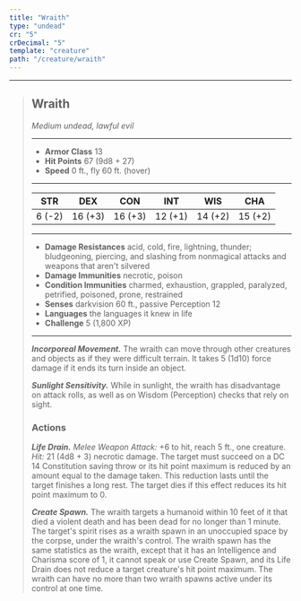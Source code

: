 ```yaml
---
title: "Wraith"
type: "undead"
cr: "5"
crDecimal: "5"
template: "creature"
path: "/creature/wraith"
---
```


___
>
> ## Wraith
>*Medium undead, lawful evil*
> ___
>
> - **Armor Class** 13
> - **Hit Points** 67 (9d8 + 27)
> - **Speed** 0 ft., fly 60 ft. (hover)
>___
>
>|STR|DEX|CON|INT|WIS|CHA|
>|:---:|:---:|:---:|:---:|:---:|:---:|
>|6 (-2)|16 (+3)|16 (+3)|12 (+1)|14 (+2)|15 (+2)|
>___
>
> - **Damage Resistances** acid, cold, fire, lightning, thunder; bludgeoning, piercing, and slashing from non&shy;magical attacks and weapons that aren't silvered
> - **Damage Immunities** necrotic, poison
> - **Condition Immunities** charmed, exhaustion, grappled, paralyzed, petrified, poisoned, prone, restrained
> - **Senses** darkvision 60 ft., passive Perception 12
> - **Languages** the languages it knew in life
> - **Challenge** 5 (1,800 XP)
> ___
>
> ***Incorporeal Movement.*** The wraith can move through other creatures and objects as if they were difficult terrain. It takes 5 (1d10) force damage if it ends its turn inside an object.
>
> ***Sunlight Sensitivity.*** While in sunlight, the wraith has disadvantage on attack rolls, as well as on Wisdom (Perception) checks that rely on sight.
>
> ### Actions
> ***Life Drain.*** *Melee Weapon Attack:* +6 to hit, reach 5 ft., one creature. *Hit:* 21 (4d8 + 3) necrotic damage. The target must succeed on a DC 14 Constitution saving throw or its hit point maximum is reduced by an amount equal to the damage taken. This reduction lasts until the target finishes a long rest. The target dies if this effect reduces its hit point maximum to 0.
>
> ***Create Spawn.*** The wraith targets a humanoid within 10 feet of it that died a violent death and has been dead for no longer than 1 minute. The target's spirit rises as a wraith spawn in an unoccupied space by the corpse, under the wraith's control. The wraith spawn has the same statistics as the wraith, except that it has an Intelligence and Charisma score of 1, it cannot speak or use Create Spawn, and its Life Drain does not reduce a target creature's hit point maximum. The wraith can have no more than two wraith spawns active under its control at one time.
